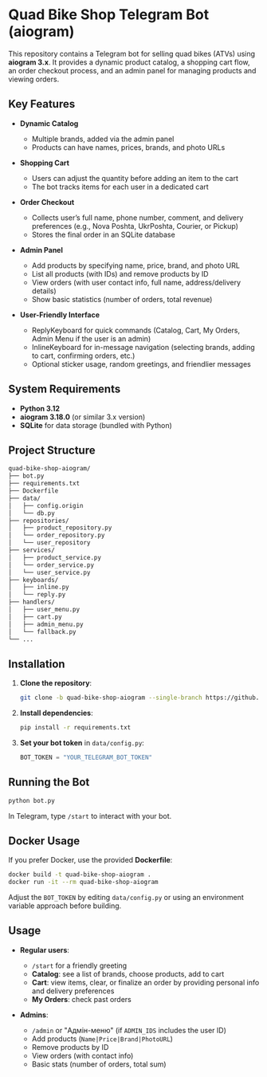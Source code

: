 # Quad Bike Shop Telegram Bot (aiogram)

This repository contains a Telegram bot for selling quad bikes (ATVs) using **aiogram 3.x**. It provides a dynamic product catalog, a shopping cart flow, an order checkout process, and an admin panel for managing products and viewing orders.


## Key Features

- **Dynamic Catalog**  
  - Multiple brands, added via the admin panel  
  - Products can have names, prices, brands, and photo URLs

- **Shopping Cart**  
  - Users can adjust the quantity before adding an item to the cart  
  - The bot tracks items for each user in a dedicated cart

- **Order Checkout**  
  - Collects user’s full name, phone number, comment, and delivery preferences (e.g., Nova Poshta, UkrPoshta, Courier, or Pickup)  
  - Stores the final order in an SQLite database

- **Admin Panel**  
  - Add products by specifying name, price, brand, and photo URL  
  - List all products (with IDs) and remove products by ID  
  - View orders (with user contact info, full name, address/delivery details)  
  - Show basic statistics (number of orders, total revenue)

- **User-Friendly Interface**  
  - ReplyKeyboard for quick commands (Catalog, Cart, My Orders, Admin Menu if the user is an admin)  
  - InlineKeyboard for in-message navigation (selecting brands, adding to cart, confirming orders, etc.)  
  - Optional sticker usage, random greetings, and friendlier messages

## System Requirements

- **Python 3.12**
- **aiogram 3.18.0** (or similar 3.x version)
- **SQLite** for data storage (bundled with Python)

## Project Structure
 ```bash
quad-bike-shop-aiogram/
├── bot.py
├── requirements.txt
├── Dockerfile
├── data/
│   ├── config.origin
│   └── db.py
├── repositories/
│   ├── product_repository.py
│   └── order_repository.py
│   └── user_repository
├── services/
│   ├── product_service.py
│   └── order_service.py
│   └── user_service.py
├── keyboards/
│   ├── inline.py
│   └── reply.py
├── handlers/
│   ├── user_menu.py
│   ├── cart.py
│   ├── admin_menu.py
│   └── fallback.py
└── ...
 ```
## Installation

1. **Clone the repository**:
   ```bash
   git clone -b quad-bike-shop-aiogram --single-branch https://github.com/defire04/universal-shop-telegram-bot.git
   ```

2. **Install dependencies**:
   ```bash
   pip install -r requirements.txt
   ```

3. **Set your bot token** in `data/config.py`:
   ```python
   BOT_TOKEN = "YOUR_TELEGRAM_BOT_TOKEN"
   ```


## Running the Bot

```bash
python bot.py
```

In Telegram, type `/start` to interact with your bot.

## Docker Usage

If you prefer Docker, use the provided **Dockerfile**:

```bash
docker build -t quad-bike-shop-aiogram .
docker run -it --rm quad-bike-shop-aiogram
```

Adjust the `BOT_TOKEN` by editing `data/config.py` or using an environment variable approach before building.

## Usage

* **Regular users**:
   * `/start` for a friendly greeting
   * **Catalog**: see a list of brands, choose products, add to cart
   * **Cart**: view items, clear, or finalize an order by providing personal info and delivery preferences
   * **My Orders**: check past orders

* **Admins**:
   * `/admin` or "Адмін-меню" (if `ADMIN_IDS` includes the user ID)
   * Add products (`Name|Price|Brand|PhotoURL`)
   * Remove products by ID
   * View orders (with contact info)
   * Basic stats (number of orders, total sum)
